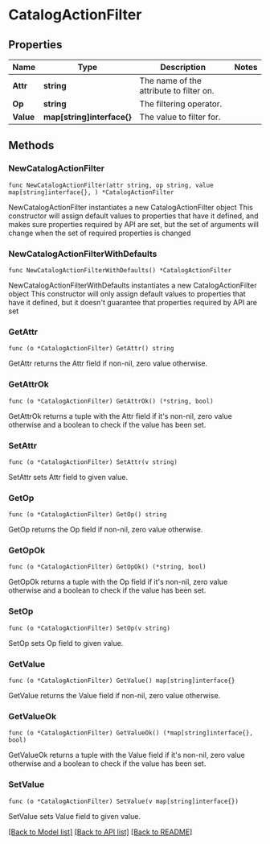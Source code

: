 # CatalogActionFilter

## Properties

Name | Type | Description | Notes
------------ | ------------- | ------------- | -------------
**Attr** | **string** | The name of the attribute to filter on. | 
**Op** | **string** | The filtering operator. | 
**Value** | **map[string]interface{}** | The value to filter for. | 

## Methods

### NewCatalogActionFilter

`func NewCatalogActionFilter(attr string, op string, value map[string]interface{}, ) *CatalogActionFilter`

NewCatalogActionFilter instantiates a new CatalogActionFilter object
This constructor will assign default values to properties that have it defined,
and makes sure properties required by API are set, but the set of arguments
will change when the set of required properties is changed

### NewCatalogActionFilterWithDefaults

`func NewCatalogActionFilterWithDefaults() *CatalogActionFilter`

NewCatalogActionFilterWithDefaults instantiates a new CatalogActionFilter object
This constructor will only assign default values to properties that have it defined,
but it doesn't guarantee that properties required by API are set

### GetAttr

`func (o *CatalogActionFilter) GetAttr() string`

GetAttr returns the Attr field if non-nil, zero value otherwise.

### GetAttrOk

`func (o *CatalogActionFilter) GetAttrOk() (*string, bool)`

GetAttrOk returns a tuple with the Attr field if it's non-nil, zero value otherwise
and a boolean to check if the value has been set.

### SetAttr

`func (o *CatalogActionFilter) SetAttr(v string)`

SetAttr sets Attr field to given value.


### GetOp

`func (o *CatalogActionFilter) GetOp() string`

GetOp returns the Op field if non-nil, zero value otherwise.

### GetOpOk

`func (o *CatalogActionFilter) GetOpOk() (*string, bool)`

GetOpOk returns a tuple with the Op field if it's non-nil, zero value otherwise
and a boolean to check if the value has been set.

### SetOp

`func (o *CatalogActionFilter) SetOp(v string)`

SetOp sets Op field to given value.


### GetValue

`func (o *CatalogActionFilter) GetValue() map[string]interface{}`

GetValue returns the Value field if non-nil, zero value otherwise.

### GetValueOk

`func (o *CatalogActionFilter) GetValueOk() (*map[string]interface{}, bool)`

GetValueOk returns a tuple with the Value field if it's non-nil, zero value otherwise
and a boolean to check if the value has been set.

### SetValue

`func (o *CatalogActionFilter) SetValue(v map[string]interface{})`

SetValue sets Value field to given value.



[[Back to Model list]](../README.md#documentation-for-models) [[Back to API list]](../README.md#documentation-for-api-endpoints) [[Back to README]](../README.md)


